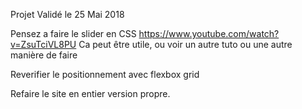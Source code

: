 Projet Validé le 25 Mai 2018


Pensez a faire le slider en CSS
https://www.youtube.com/watch?v=ZsuTciVL8PU
Ca peut être utile, ou voir un autre tuto ou une autre manière de faire

Reverifier le positionnement avec flexbox grid

Refaire le site en entier version propre.

